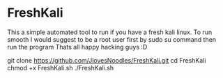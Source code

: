 # FreshKali

This a simple automated tool to run if you have a fresh kali linux.
To run smooth I would suggest to be a root user first by sudo su command then run the program
Thats all happy hacking guys :D


git clone https://github.com/JlovesNoodles/FreshKali.git
cd FreshKali
chmod +x FreshKali.sh
./FreshKali.sh
